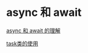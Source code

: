 # async 和 await
[async 和 await 的理解](https://www.jianshu.com/p/8ea7ed4a2493)

[task类的使用](https://docs.microsoft.com/zh-cn/dotnet/api/system.threading.tasks.task?view=netframework-4.8)